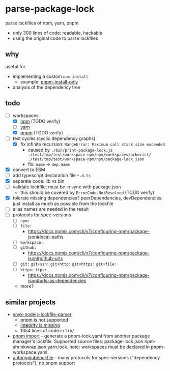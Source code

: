 # parse-package-lock

parse lockfiles of npm, yarn, pnpm

* only 300 lines of code: readable, hackable
* using the original code to parse lockfiles

## why

useful for

* implementing a custom `npm install`
  * example: [pnpm-install-only](https://github.com/milahu/pnpm-install-only)
* analysis of the dependency tree

## todo

* [ ] workspaces
  * [x] [npm](https://docs.npmjs.com/cli/v7/using-npm/workspaces) (TODO verify)
  * [ ] [yarn](https://yarnpkg.com/features/workspaces)
  * [x] [pnpm](https://pnpm.io/workspaces) (TODO verify)
* [ ] test cycles (cyclic dependency graphs)
  * [x] fix infinite recursion: `RangeError: Maximum call stack size exceeded`
    * caused by `./bin/print-package-lock.js ./test/tmp/test/workspace-npm/npm/workspaces/arborist/ ./test/tmp/test/workspace-npm/npm/package-lock.json`
    * fix: `name` &rarr; `dep.name`
* [x] convert to ESM
* [ ] add typescript declaration file `*.d.ts`
* [x] separate code: lib vs bin
* [ ] validate lockfile: must be in sync with package.json
  * this should be covered by `ErrorCode.NotResolved` (TODO verify)
* [x] tolerate missing dependencies? peerDependencies, devDependencies. just install as much as possible from the lockfile
* [ ] alias names are needed in the result
* [ ] protocols for spec-versions
  * [ ] `npm:`
  * [ ] `file:`
    * https://docs.npmjs.com/cli/v7/configuring-npm/package-json#local-paths
  * [ ] `workspace:`
  * [ ] `github:`
    * https://docs.npmjs.com/cli/v7/configuring-npm/package-json#github-urls
  * [ ] `git:` `git+ssh:` `git+http:` `git+https:` `git+file:`
  * [ ] `https:` `ftps:`
    * https://docs.npmjs.com/cli/v7/configuring-npm/package-json#urls-as-dependencies
  * more?

## similar projects

* [snyk-nodejs-lockfile-parser](https://github.com/snyk/nodejs-lockfile-parser)
  * [pnpm is not supported](https://github.com/snyk/nodejs-lockfile-parser/issues/111)
  * [integrity is missing](https://github.com/snyk/nodejs-lockfile-parser/pull/112)
  * 1354 lines of code in `lib/`
* [pnpm import](https://pnpm.io/cli/import) - generate a pnpm-lock.yaml from another package manager's lockfile. Supported source files: package-lock.json npm-shrinkwrap.json yarn.lock. note: workspaces must be declared in pnpm-workspace.yaml
* [antongolub/lockfile](https://github.com/antongolub/lockfile) - many protocols for spec-versions ("dependency protocols"), no pnpm support
